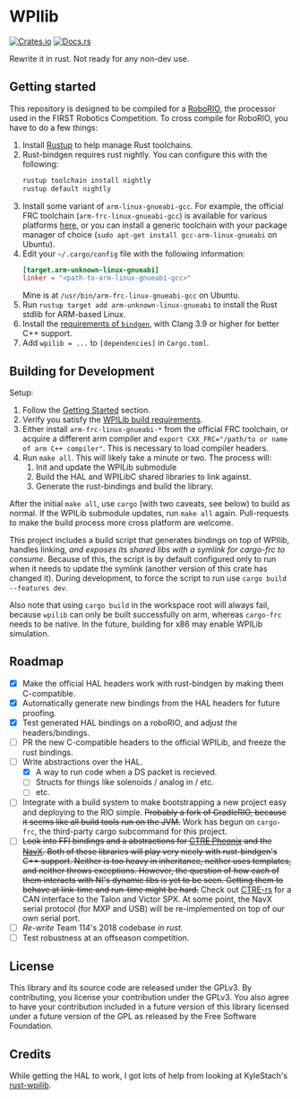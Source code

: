 # WPIlib

[![Crates.io](https://img.shields.io/crates/v/wpilib.svg)](https://crates.io/crates/wpilib/)
[![Docs.rs](https://docs.rs/wpilib/badge.svg)](https://docs.rs/wpilib)

Rewrite it in rust. Not ready for any non-dev use.

## Getting started

This repository is designed to be compiled for a [RoboRIO](http://sine.ni.com/nips/cds/view/p/lang/en/nid/213308), the
processor used in the FIRST Robotics Competition. To cross compile for RoboRIO, you have to do a few things:

1. Install [Rustup](https://www.rustup.rs/) to help manage Rust toolchains.
2. Rust-bindgen requires rust nightly. You can configure this with the following:
    ```bash
    rustup toolchain install nightly
    rustup default nightly
    ```
3. Install some variant of `arm-linux-gnueabi-gcc`. For example, the official FRC toolchain
    (`arm-frc-linux-gnueabi-gcc`) is available for various platforms [here](http://first.wpi.edu/FRC/roborio/toolchains/), or you
    can install a generic toolchain with your package manager of choice (`sudo apt-get install gcc-arm-linux-gnueabi` on
    Ubuntu).
4. Edit your `~/.cargo/config` file with the following information:
    ```toml
    [target.arm-unknown-linux-gnueabi]
    linker = "<path-to-arm-linux-gnueabi-gcc>"
    ```
    Mine is at `/usr/bin/arm-frc-linux-gnueabi-gcc` on Ubuntu.
5. Run `rustup target add arm-unknown-linux-gnueabi` to install the Rust stdlib for ARM-based Linux.
6. Install the [requirements of `bindgen`](https://rust-lang-nursery.github.io/rust-bindgen/requirements.html), with Clang 3.9 or higher for better C++ support.
7. Add `wpilib = ...` to `[dependencies]` in `Cargo.toml`.

## Building for Development

Setup:

1. Follow the [Getting Started](#getting-started) section.
2. Verify you satisfy the [WPILib build requirements](https://github.com/wpilibsuite/allwpilib#building-wpilib).
3. Either install `arm-frc-linux-gnueabi-*` from the official FRC toolchain, or acquire a different arm compiler and `export CXX_FRC="/path/to or name of arm C++ compiler"`. This is necessary to load compiler headers.
4. Run `make all`. This will likely take a minute or two. The process will:
    1. Init and update the WPILib submodule
    2. Build the HAL and WPILibC shared libraries to link against.
    3. Generate the rust-bindings and build the library.

After the initial `make all`, use `cargo` (with two caveats, see below) to build as normal. If the WPILib submodule updates, run `make all` again.
Pull-requests to make the build process more cross platform are welcome.

This project includes a build script that generates bindings on top of WPIlib, handles linking, *and exposes its shared libs with a symlink for cargo-frc to consume*. Because of this, the script is by default configured only to run when it needs to update the
symlink (another version of this crate has changed it). During development, to force the script to run use
`cargo build --features dev`.

Also note that using `cargo build` in the workspace root will always fail, because `wpilib` can only be built successfully on arm, whereas `cargo-frc` needs to be native. In the future, building for x86 may enable WPILib simulation.

## Roadmap

- [x] Make the official HAL headers work with rust-bindgen by making them C-compatible.
- [x] Automatically generate new bindings from the HAL headers for future proofing.
- [x] Test generated HAL bindings on a roboRIO, and adjust the headers/bindings.
- [ ] PR the new C-compatible headers to the official WPILib, and freeze the rust bindings.
- [ ] Write abstractions over the HAL.
  - [x] A way to run code when a DS packet is recieved.
  - [ ] Structs for things like solenoids / analog in / etc.
  - [ ] etc.
- [ ] Integrate with a build system to make bootstrapping a new project easy and deploying to the RIO simple. ~~Probably a fork of GradleRIO, because it seems like all build tools run on the JVM.~~ Work has begun on `cargo-frc`, the third-party cargo subcommand for this project.
- [ ] ~~Look into FFI bindings and a abstractions for [CTRE Pheonix](https://github.com/CrossTheRoadElec/Phoenix-frc-lib)
    and the [NavX](https://github.com/kauailabs/navxmxp). Both of these libraries will play very nicely with rust-bindgen's C++ support. Neither is too heavy in inheritance, neither uses templates, and neither throws exceptions. However, the question of how each of them interacts with NI's dynamic libs is yet to be seen. Getting them to behave at link-time and run-time might be hard.~~ Check out [CTRE-rs](https://github.com/auscompgeek/ctre-rs) for a CAN interface to the Talon and Victor SPX. At some point, the NavX serial protocol (for MXP and USB) will be re-implemented on top of our own serial port.
- [ ] *Re-write* Team 114's 2018 codebase *in rust.*
- [ ] Test robustness at an offseason competition.

## License

This library and its source code are released under the GPLv3.
By contributing, you license your contribution under the GPLv3.
You also agree to have your contribution included in a future
version of this library licensed under a future version of the GPL
as released by the Free Software Foundation.

## Credits

While getting the HAL to work, I got lots of help from looking at KyleStach's [rust-wpilib](https://github.com/robotrs/rust-wpilib).
